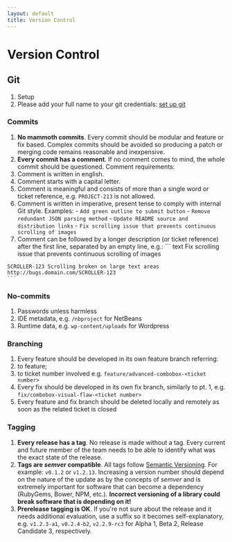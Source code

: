 ```yaml
---
layout: default
title: Version Control
---
```


# Version Control

## Git

1. Setup
  1. Please add your full name to your git credentials: [set up git](https://help.github.com/articles/set-up-git/)

### Commits

1. __No mammoth commits__. Every commit should be modular and feature or fix based. Complex
commits should be avoided so producing a patch or merging code remains reasonable and inexpensive.
2. __Every commit has a comment__. If no comment comes to mind, the whole commit should be questioned. Comment requirements:
  1. Comment is written in english.
  2. Comment starts with a capital letter.
  3. Comment is meaningful and consists of more than a single word or ticket reference, e.g. `PROJECT-213` is not allowed.
  4. Comment is written in imperative, present tense to comply with internal Git style. Examples:
    - `Add green outline to submit button`
    - `Remove redundant JSON parsing method`
    - `Update README source and distribution links`
    - `Fix scrolling issue that prevents continuous scrolling of images`
  5. Comment can be followed by a longer description (or ticket reference) after the first line, separated by an empty line, e.g.:
    ``` text
    Fix scrolling issue that prevents continuous scrolling of images

    SCROLLER-123 Scrolling broken on large text areas
    http://bugs.domain.com/SCROLLER-123
    ```

### No-commits

1. Passwords unless harmless
2. IDE metadata, e.g. `/nbproject` for NetBeans
3. Runtime data, e.g. `wp-content/uploads` for Wordpress

### Branching

1. Every feature should be developed in its own feature branch referring:
  1. to feature;
  2. to ticket number involved
  e.g. `feature/advanced-combobox-<ticket number>`
2. Every fix should be developed in its own fix branch, similarly to pt. 1, e.g. `fix/combobox-visual-flaw-<ticket number>`
3. Every feature and fix branch should be deleted locally and remotely as soon as the related ticket is closed

### Tagging

1. __Every release has a tag__. No release is made without a tag. Every current and future member of the team needs to be able to identify what was the exact state of the release.
2. __Tags are _semver_ compatible__. All tags follow [Semantic Versioning](http://semver.org). For example: `v0.1.2` or `v1.2.13`. Increasing a version number should depend on the nature of the update as by the concepts of _semver_ and is extremely important for software that can become a dependency (RubyGems, Bower, NPM, etc.). __Incorrect versioning of a library could break software that is depending on it!__
3. __Prerelease tagging is OK__. If you're not sure about the release and it needs additional evaluation, use a suffix so it becomes self-explanatory, e.g. `v1.2.3-a1`, `v0.2.4-b2`, `v2.2.9-rc3` for Alpha 1, Beta 2, Release Candidate 3, respectively.
